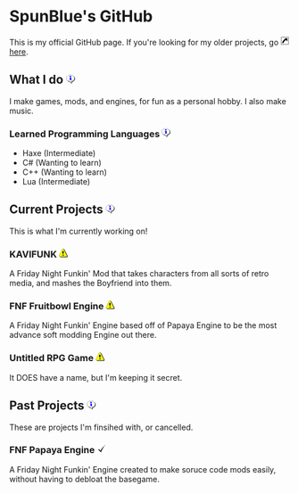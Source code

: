 # SpunBlue's GitHub
This is my official GitHub page. If you're looking for my older projects, go <img src="icons/Shortcut.png" alt="Shortcut" width="16" height="16">[here](https://github.com/orgs/SpunBlue-Archive/repositories).

## What I do <img src="icons/Info.png" alt="Info" width="16" height="16">
I make games, mods, and engines, for fun as a personal hobby. I also make music.

### Learned Programming Languages <img src="icons/Info.png" alt="Info" width="16" height="16">
- Haxe (Intermediate)
- C# (Wanting to learn)
- C++ (Wanting to learn)
- Lua (Intermediate)

## Current Projects <img src="icons/Info.png" alt="Info" width="16" height="16">
This is what I'm currently working on!

### KAVIFUNK <img src="icons/Warning.png" alt="Unfinished" width="16" height="16">
A Friday Night Funkin' Mod that takes characters from all sorts of retro media, and mashes the Boyfriend into them.

### FNF Fruitbowl Engine <img src="icons/Warning.png" alt="Unfinished" width="16" height="16">
A Friday Night Funkin' Engine based off of Papaya Engine to be the most advance soft modding Engine out there.

### Untitled RPG Game <img src="icons/Warning.png" alt="Unfinished" width="16" height="16">
It DOES have a name, but I'm keeping it secret.

## Past Projects <img src="icons/Info.png" alt="Info" width="16" height="16">
These are projects I'm finsihed with, or cancelled.

### FNF Papaya Engine <img src="icons/Checkmark.png" alt="Finished" width="16" height="16">
A Friday Night Funkin' Engine created to make soruce code mods easily, without having to debloat the basegame.
